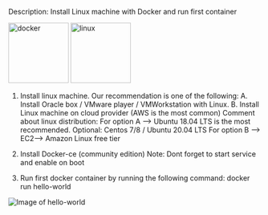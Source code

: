Description:
Install Linux machine with Docker and run first container

<img src="https://d1q6f0aelx0por.cloudfront.net/product-logos/library-docker-logo.png" width="120" height="120" alt="docker"> <img src="https://upload.wikimedia.org/wikipedia/commons/thumb/3/35/Tux.svg/150px-Tux.svg.png" width="120" height="120" alt="linux">


1. Install linux machine.
Our recommendation is one of the following:
A. Install Oracle box / VMware player / VMWorkstation with Linux.
B. Install Linux machine on cloud provider (AWS is the most common)
Comment about linux distribution:
For option A --> Ubuntu 18.04 LTS is the most recommended.
                 Optional: Centos 7/8 / Ubuntu 20.04 LTS
For option B --> EC2--> Amazon Linux free tier

2. Install Docker-ce (community edition)
Note: Dont forget to start service and enable on boot

3. Run first docker container by running the following command:
docker run hello-world

![Image of hello-world](https://examples.javacodegeeks.com/wp-content/uploads/2016/11/01-docker-run-hello-world-2.jpg)
